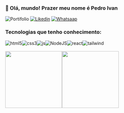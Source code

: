 ### 👋 Olá, mundo! Prazer meu nome é Pedro Ivan

![Portifolio](https://img.shields.io/badge/dev.to-0A0A0A?style=for-the-badge&logo=devdotto&logoColor=white)
[![Likedin](https://img.shields.io/badge/LinkedIn-0077B5?style=for-the-badge&logo=linkedin&logoColor=white)](https://www.linkedin.com/in/pedro-ivan-4155a9234/)
[![Whatsaap](https://img.shields.io/badge/WhatsApp-25D366?style=for-the-badge&logo=whatsapp&logoColor=white)](https://wa.me/558592421261)

### Tecnologias que tenho conhecimento:
<div style="display: flex">
    <img aling="center" alt="html5" src="https://img.shields.io/badge/HTML5-E34F26?style=for-the-badge&logo=html5&logoColor=white">
    <img aling="center" alt="css3" src="https://img.shields.io/badge/CSS3-1572B6?style=for-the-badge&logo=css3&logoColor=white">
    <img aling="center" alt="js" src="https://img.shields.io/badge/JavaScript-F7DF1E?style=for-the-badge&logo=javascript&logoColor=black">
    <img aling="center" alt="NodeJS" src="https://img.shields.io/badge/Node.js-43853D?style=for-the-badge&logo=node.js&logoColor=white">
    <img aling="center" alt="react" src="https://img.shields.io/badge/React-20232A?style=for-the-badge&logo=react&logoColor=61DAFB">
    <img aling="center" alt="tailwind" src="https://img.shields.io/badge/Tailwind_CSS-38B2AC?style=for-the-badge&logo=tailwind-css&logoColor=white">
    
</div><br/>

<div style="display: flex">
    <img height="180em" alt="" src="https://github-readme-stats.vercel.app/api?username=ordeeep&show_icons=true&theme=white">
    <img height="180em" alt="" src="https://github-readme-stats.vercel.app/api/top-langs/?username=ordeeep&layout=compact">
</div>
<!--
![PedroIvan GitHub stats](https://github-readme-stats.vercel.app/api?username=ordeeep&show_icons=true&theme=white)
[![Top Langs](https://github-readme-stats.vercel.app/api/top-langs/?username=ordeeep)](https://github.com/anuraghazra/github-readme-stats)
->
